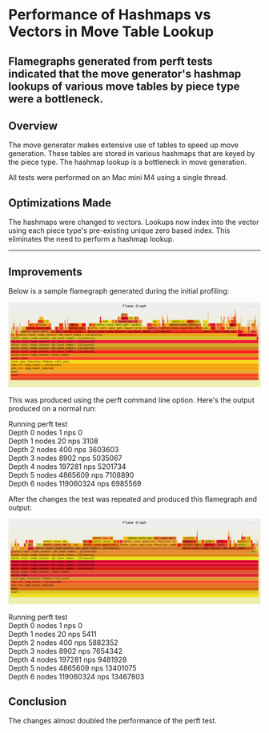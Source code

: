 # Performance of Hashmaps vs Vectors in Move Table Lookup

Flamegraphs generated from perft tests indicated that the move generator's hashmap lookups of various move tables 
by piece type were a bottleneck. 
---

## Overview

The move generator makes extensive use of tables to speed up move generation. These tables are stored in various 
hashmaps that are keyed by the piece type. The hashmap lookup is a bottleneck in move generation.

All tests were performed on an Mac mini M4 using a single thread.

## Optimizations Made
The hashmaps were changed to vectors. Lookups now index into the vector using each piece type's pre-existing unique zero
based index. This eliminates the need to perform a hashmap lookup.

---
## Improvements

Below is a sample flamegraph generated during the initial profiling:

[![Flamegraph](flamegraphs/move-gen-using-hashmaps.svg)](flamegraphs/flamegraph.html)

This was produced using the perft command line option. Here's the output produced on a normal run:

Running perft test  
Depth 0 nodes 1 nps 0  
Depth 1 nodes 20 nps 3108  
Depth 2 nodes 400 nps 3603603  
Depth 3 nodes 8902 nps 5035067  
Depth 4 nodes 197281 nps 5201734  
Depth 5 nodes 4865609 nps 7108890  
Depth 6 nodes 119060324 nps 6985569  


After the changes the test was repeated and produced this flamegraph and output:

[![Flamegraph](flamegraphs/move-gen-using-vectors.svg)](flamegraphs/flamegraph.html)

Running perft test  
Depth 0 nodes 1 nps 0  
Depth 1 nodes 20 nps 5411  
Depth 2 nodes 400 nps 5882352  
Depth 3 nodes 8902 nps 7654342  
Depth 4 nodes 197281 nps 9481928  
Depth 5 nodes 4865609 nps 13401075  
Depth 6 nodes 119060324 nps 13467803  


## Conclusion
The changes almost doubled the performance of the perft test.






